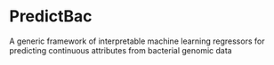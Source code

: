 # PredictBac
A generic framework of interpretable machine learning regressors for predicting continuous attributes from bacterial genomic data 
